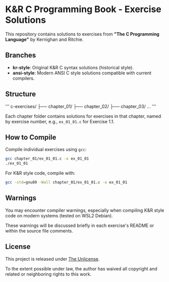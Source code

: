 # K&R C Programming Book - Exercise Solutions

This repository contains solutions to exercises from **"The C Programming Language"** by Kernighan and Ritchie.

## Branches

- **kr-style**: Original K&R C syntax solutions (historical style).
- **ansi-style**: Modern ANSI C style solutions compatible with current compilers.

## Structure
'''
c-exercises/
├── chapter_01/
├── chapter_02/
├── chapter_03/
...
'''

Each chapter folder contains solutions for exercises in that chapter, named by exercise number, e.g., `ex_01_01.c` for Exercise 1.1.

## How to Compile

Compile individual exercises using `gcc`:

```bash
gcc chapter_01/ex_01_01.c -o ex_01_01
./ex_01_01
```

For K&R style code, compile with:

```bash
gcc -std=gnu89 -Wall chapter_01/ex_01_01.c -o ex_01_01
```

## Warnings
You may encounter compiler warnings, especially when compiling K&R style code on modern systems (tested on WSL2 Debian).

These warnings will be discussed briefly in each exercise's README or within the source file comments.

## License

This project is released under [The Unlicense](https://unlicense.org/).

To the extent possible under law, the author has waived all copyright and related or neighboring rights to this work.
